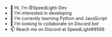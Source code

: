 - 👋 Hi, I’m @SpeedLight-Dev
- 👀 I’m interested in developing
- 🌱 I’m currently learning Python and JavaScript
- 💞️ I’m looking to collaborate on Discord bot
- 📫 Reach me on Discord at SpeedLight#9568
